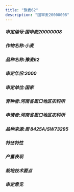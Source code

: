 ```yaml
---
title: "豫麦62"
description: "国审麦20000008"
---
```

##### 审定编号:国审麦20000008

##### 作物名称:小麦

##### 品种名称:豫麦62

##### 审定年份:2000

##### 审定单位:国家

##### 育种者:河南省周口地区农科所

##### 申请者:河南省周口地区农科所

##### 品种来源:周 8425A/SW73295

##### 特征特性


##### 产量表现


##### 栽培技术要点


##### 审定意见

